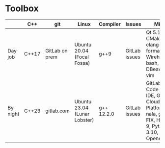 # Toolbox
| | C++ | git | Linux | Compiler | Issues | Misc |
| --- | --- | --- | --- | --- | --- | --- |
| Day job  | C++17 | GitLab on prem | Ubuntu 20.04 (Focal Fossa) | g++9  | GitLab issues | Qt 5.15.2, CMake, clang-format, Wirehshark, bash, DBeaver, vim |
| By night | C++23 | gitlab.com     | Ubuntu 23.04 (Lunar Lobster) | g++ 12.2.0 | GitLab issues | GitLab VS Code web IDE, Google Cloud Platform, nala, gprof, FIX, Haskell 9, Python 3.10, OpenAI |

